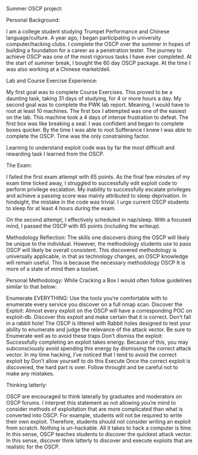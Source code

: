 Summer OSCP project:

Personal Background:

I am a college student studying Trumpet Performance and Chinese language/culture. A year ago, I began participating in university computer/hacking clubs. I complete the OSCP over the summer in hopes of building a foundation for a career as a penetration tester. The journey to achieve OSCP was one of the most rigorous tasks I have ever completed. At the start of summer break, I bought the 60 day OSCP package. At the time I was also working at a Chinese market/deli. 

Lab and Course Exercise Experience:

My first goal was to complete Course Exercises. This proved to be a daunting task, taking 31 days of studying, for 4 or more hours a day. My second goal was to complete the PWK lab report. Meaning, I would have to root at least 10 machines. The first box I attempted was one of the easiest on the lab. This machine took a 4 days of intense frustration to defeat. The first box was like breaking a seal. I was confident and began to complete boxes quicker. 
By the time I was able to root Sufferance I knew I was able to complete the OSCP. Time was the only constraining factor. 

Learning to understand exploit code was by far the most difficult and rewarding task I learned from the OSCP. 

The Exam:

I failed the first exam attempt with 65 points. As the final few minutes of my exam time ticked away, I struggled to successfully edit exploit code to perform privilege escalation. My inability to successfully escalate privileges and achieve a passing score was mainly attributed to sleep deprivation. In hindsight, the mistake in the code was trivial. I urge current OSCP students to sleep for at least 4 hours during the exam. 

On the second attempt, I effectively scheduled in nap/sleep. With a focused mind, I passed the OSCP with 85 points (including the writeup). 


Methodology Reflection: The skills one discovers doing the OSCP will likely be unique to the individual. However, the methodology students use to pass OSCP will likely be overall consistent. This discovered methodology is universally applicable, in that as technology changes, an OSCP knowledge will remain useful. This is because the necessary methodology OSCP It is more of a state of mind then a toolset. 

Personal Methodology: While Cracking a Box I would often follow guidelines similar to that below:

Enumerate EVERYTHING:
Use the tools you’re comfortable with to enumerate every service you discover on a full nmap scan. 
Discover the Exploit:
Almost every exploit on the OSCP will have a corresponding POC on exploit-db. Discover this exploit and make certain that it is correct. 
Don’t fall in a rabbit hole! 
The OSCP is littered with Rabbit holes designed to test your ability to enumerate and judge the relevance of the attack vector. Be sure to Enumerate well as to avoid these traps
Don’t dismiss the exploit:
Successfully completing an exploit takes energy. Because of this, you may subconsciously avoid spending this energy by dismissing the correct attack vector. In my time hacking, I’ve noticed that I tend to avoid the correct exploit by  Don’t allow yourself to do this
Execute
Once the correct exploit is discovered, the hard part is over. Follow throught and be careful not to make any mistakes. 

    
Thinking latterly:
    
OSCP are encouraged to think laterally by graduates and moderators on OSCP forums. I interpret this statement as not allowing you’re mind to consider methods of exploitation that are more complicated than what is converted into OSCP. For example, students will not be required to write their own exploit. Therefore, students should not consider writing an exploit from scratch. Nothing is un-hackable. All it takes to hack a computer is time. In this sense, OSCP teaches students to discover the quickest attack vector. In this sense, discover think latterly to discover and execute exploits that are realistic for the OSCP. 




